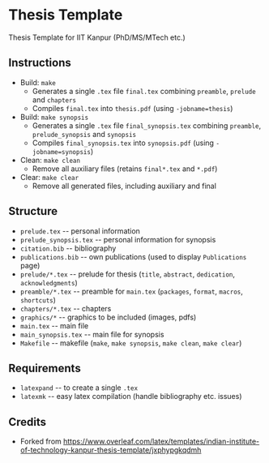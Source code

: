 # Thesis Template

Thesis Template for IIT Kanpur (PhD/MS/MTech etc.)


## Instructions

* Build: `make`
  - Generates a single `.tex` file `final.tex` combining `preamble`, `prelude` and `chapters`
  - Compiles `final.tex` into `thesis.pdf` (using `-jobname=thesis`)
* Build: `make synopsis`
  - Generates a single `.tex` file `final_synopsis.tex` combining `preamble`, `prelude_synopsis` and `synopsis`
  - Compiles `final_synopsis.tex` into `synopsis.pdf` (using `-jobname=synopsis`)
* Clean: `make clean`
  - Remove all auxiliary files (retains `final*.tex` and `*.pdf`)
* Clear: `make clear`
  - Remove all generated files, including auxiliary and final

## Structure

* `prelude.tex` -- personal information 
* `prelude_synopsis.tex` -- personal information for synopsis 
* `citation.bib` -- bibliography
* `publications.bib` -- own publications (used to display `Publications` page)
* `prelude/*.tex` -- prelude for thesis (`title`, `abstract`, `dedication`, `acknowledgments`)
* `preamble/*.tex` -- preamble for `main.tex` (`packages`, `format`, `macros`, `shortcuts`)
* `chapters/*.tex` -- chapters
* `graphics/*` -- graphics to be included (images, pdfs)
* `main.tex`  -- main file
* `main_synopsis.tex` -- main file for synopsis
* `Makefile` -- makefile (`make`, `make synopsis`, `make clean`, `make clear`)

## Requirements

* `latexpand` -- to create a single `.tex` 
* `latexmk` --  easy latex compilation (handle bibliography etc. issues)

## Credits

* Forked from https://www.overleaf.com/latex/templates/indian-institute-of-technology-kanpur-thesis-template/jxphypgkqdmh
